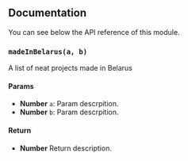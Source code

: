 ## Documentation

You can see below the API reference of this module.

### `madeInBelarus(a, b)`
A list of neat projects made in Belarus

#### Params
- **Number** `a`: Param descrpition.
- **Number** `b`: Param descrpition.

#### Return
- **Number** Return description.

